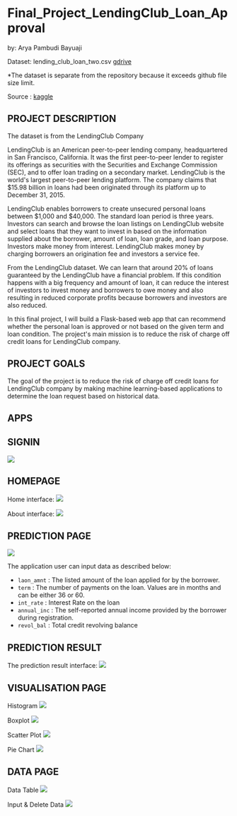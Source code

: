 # Final_Project_LendingClub_Loan_Approval


by: Arya Pambudi Bayuaji

Dataset: lending_club_loan_two.csv [gdrive](https://drive.google.com/file/d/1k0HmRq5JCOgU2ctKphxypd9UGNMwIFfS/view?usp=sharing)

*The dataset is separate from the repository because it exceeds github file size limit.


Source : [kaggle](https://www.kaggle.com/prashdash112/lending-club-loan-two-new-version)



PROJECT DESCRIPTION
---

The dataset is from the LendingClub Company

LendingClub is an American peer-to-peer lending company, headquartered in San Francisco, California. It was the first peer-to-peer lender to register its offerings as securities with the Securities and Exchange Commission (SEC), and to offer loan trading on a secondary market. LendingClub is the world's largest peer-to-peer lending platform. The company claims that $15.98 billion in loans had been originated through its platform up to December 31, 2015.

LendingClub enables borrowers to create unsecured personal loans between $1,000 and $40,000. The standard loan period is three years. Investors can search and browse the loan listings on LendingClub website and select loans that they want to invest in based on the information supplied about the borrower, amount of loan, loan grade, and loan purpose. Investors make money from interest. LendingClub makes money by charging borrowers an origination fee and investors a service fee.

From the LendingClub dataset. We can learn that around 20% of loans guaranteed by the LendingClub have a financial problem. If this condition happens with a big frequency and amount of loan, it can reduce the interest of investors to invest money and borrowers to owe money and also resulting in reduced corporate profits because borrowers and investors are also reduced.

In this final project, I will build a Flask-based web app that can recommend whether the personal loan is approved or not based on the given term and loan condition. The project's main mission is to reduce the risk of charge off credit loans for LendingClub company. 


PROJECT GOALS
---

The goal of the project is to reduce the risk of charge off credit loans for LendingClub company by making machine learning-based applications to determine the loan request based on historical data. 

APPS
---

SIGNIN
---
![](https://github.com/AryaPambudi/Final_Project_LendingClub_Loan_Approval/blob/main/Interface/sign_in.PNG)

HOMEPAGE
---
Home interface:
![](https://github.com/AryaPambudi/Final_Project_LendingClub_Loan_Approval/blob/main/Interface/home.PNG)

About interface:
![](https://github.com/AryaPambudi/Final_Project_LendingClub_Loan_Approval/blob/main/Interface/about.PNG)

PREDICTION PAGE 
---
![](https://github.com/AryaPambudi/Final_Project_LendingClub_Loan_Approval/blob/main/Interface/predict.PNG)

The application user can input data as described below:
- `laon_amnt`    : The listed amount of the loan applied for by the borrower.
- `term`         : The number of payments on the loan. Values are in months and can be either 36 or 60.
- `int_rate`     : Interest Rate on the loan
- `annual_inc`   : The self-reported annual income provided by the borrower during registration.
- `revol_bal`    : Total credit revolving balance

PREDICTION RESULT
---
The prediction result interface:
![](https://github.com/AryaPambudi/Final_Project_LendingClub_Loan_Approval/blob/main/Interface/result.PNG)

VISUALISATION PAGE
---
Histogram
![](https://github.com/AryaPambudi/Final_Project_LendingClub_Loan_Approval/blob/main/Interface/histogram.PNG)

Boxplot
![](https://github.com/AryaPambudi/Final_Project_LendingClub_Loan_Approval/blob/main/Interface/boxplot.PNG)

Scatter Plot
![](https://github.com/AryaPambudi/Final_Project_LendingClub_Loan_Approval/blob/main/Interface/scatter.PNG)

Pie Chart
![](https://github.com/AryaPambudi/Final_Project_LendingClub_Loan_Approval/blob/main/Interface/pie.PNG)

DATA PAGE 
---
Data Table
![](https://github.com/AryaPambudi/Final_Project_LendingClub_Loan_Approval/blob/main/Interface/data%20table.PNG)

Input & Delete Data
![](https://github.com/AryaPambudi/Final_Project_LendingClub_Loan_Approval/blob/main/Interface/input%20and%20delete%20data.PNG)
